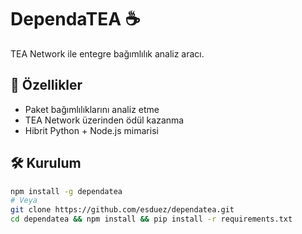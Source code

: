 # DependaTEA ☕
TEA Network ile entegre bağımlılık analiz aracı.

## 🌟 Özellikler
- Paket bağımlılıklarını analiz etme
- TEA Network üzerinden ödül kazanma
- Hibrit Python + Node.js mimarisi

## 🛠️ Kurulum
```bash
npm install -g dependatea
# Veya
git clone https://github.com/esduez/dependatea.git
cd dependatea && npm install && pip install -r requirements.txt
